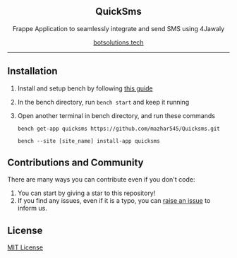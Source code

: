 <div align="center" markdown="1">
	<h2>QuickSms</h2>
	<p align="center">
	    <p>Frappe Application to seamlessly integrate and send SMS using 4Jawaly</p>
	</p>
  
[botsolutions.tech](https://botsolutions.tech/)

</div>

---

## Installation

1. Install and setup bench by following [this guide](https://frappeframework.com/docs/user/en/installation)
2. In the bench directory, run `bench start` and keep it running
3. Open another terminal in bench directory, and run these commands

	```
	bench get-app quicksms https://github.com/mazhar545/Quicksms.git
	```
	
    ```
	bench --site [site_name] install-app quicksms
	```    


## Contributions and Community

There are many ways you can contribute even if you don't code:

1. You can start by giving a star to this repository!
2. If you find any issues, even if it is a typo, you can [raise an issue](https://github.com/mazhar545/Quicksms/issues/new) to inform us.

## License

[MIT License](/license.txt)
